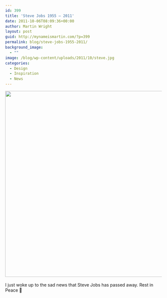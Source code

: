 ```yaml
---
id: 399
title: 'Steve Jobs 1955 – 2011'
date: 2011-10-06T08:09:36+00:00
author: Martin Wright
layout: post
guid: http://mynameismartin.com/?p=399
permalink: blog/steve-jobs-1955-2011/
background_image:
  - ""
image: /blog/wp-content/uploads/2011/10/steve.jpg
categories:
  - Design
  - Inspiration
  - News
---
```

<p style="text-align: center;">
  <img class="aligncenter size-full wp-image-401" title="steve" alt="" src="/assets/img/blog-post-images/2011/10/steve.jpg" width="655" height="597" srcset="/assets/img/blog-post-images/2011/10/steve.jpg 655w, /assets/img/blog-post-images/2011/10/steve-300x273.jpg 300w" sizes="(max-width: 655px) 100vw, 655px" />
</p>

I just woke up to the sad news that Steve Jobs has passed away. Rest in Peace 